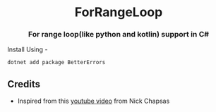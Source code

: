 <div align="center">

# ForRangeLoop
### For range loop(like python and kotlin) support in C#

</div>

Install Using -

`dotnet add package BetterErrors`


## Credits

- Inspired from this [youtube video](https://www.youtube.com/watch?v=jmmz1cInNow) from Nick Chapsas


